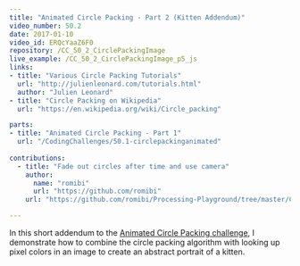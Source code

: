```yaml
---
title: "Animated Circle Packing - Part 2 (Kitten Addendum)"
video_number: 50.2
date: 2017-01-10
video_id: ERQcYaaZ6F0
repository: /CC_50_2_CirclePackingImage
live_example: /CC_50_2_CirclePackingImage_p5_js
links:
- title: "Various Circle Packing Tutorials"  
  url: "http://julienleonard.com/tutorials.html"
  author: "Julien Leonard"
- title: "Circle Packing on Wikipedia"  
  url: "https://en.wikipedia.org/wiki/Circle_packing"

parts:
- title: "Animated Circle Packing - Part 1"
  url: "/CodingChallenges/50.1-circlepackinganimated"
  
contributions:
  - title: "Fade out circles after time and use camera"
    author:
      name: "romibi"
      url: "https://github.com/romibi"
    url: "https://github.com/romibi/Processing-Playground/tree/master/CC_50_2_CirclePackingImage"

---
```


In this short addendum to the [Animated Circle Packing challenge](https://youtu.be/QHEQuoIKgNE), I demonstrate how to combine the circle packing algorithm with looking up pixel colors in an image to create an abstract portrait of a kitten.

